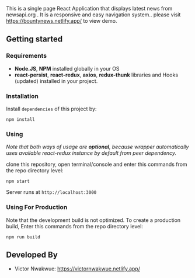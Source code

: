 This is a single page React Application that displays latest news from newsapi.org . It is a responsive and easy navigation system.. please visit https://bountynews.netlify.app/ to view demo.

## Getting started

### Requirements

- **Node.JS**, **NPM** installed globally in your OS
- **react-persist**, **react-redux**, **axios**, **redux-thunk** libraries and Hooks (updated) installed in your project.

### Installation

Install `dependencies` of this project by:

```cli
npm install
```

### Using

_Note that both ways of usage are **optional**, because wrapper automatically uses available react-redux instance by default from peer dependency._

clone this repository, open terminal/console and enter this commands from the repo directory level:

```cli
npm start
```

Server runs at `http://localhost:3000`

### Using For Production

Note that the development build is not optimized.
To create a production build, Enter this commands from the repo directory level:

```cli
npm run build
```

## Developed By

- Victor Nwakwue: https://victornwakwue.netlify.app/
